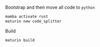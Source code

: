 Bootstrap and then move all code to `python`

```sh
mamba activate rust
maturin new code_splitter
```

Build

```sh
maturin build
```
